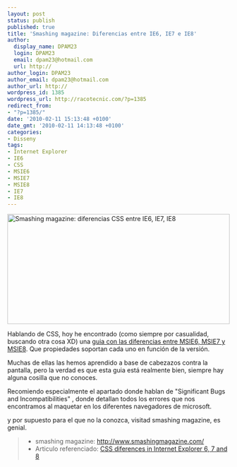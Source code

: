 ```yaml
---
layout: post
status: publish
published: true
title: 'Smashing magazine: Diferencias entre IE6, IE7 e IE8'
author:
  display_name: DPAM23
  login: DPAM23
  email: dpam23@hotmail.com
  url: http://
author_login: DPAM23
author_email: dpam23@hotmail.com
author_url: http://
wordpress_id: 1385
wordpress_url: http://racotecnic.com/?p=1385
redirect_from:
- "?p=1385/"
date: '2010-02-11 15:13:48 +0100'
date_gmt: '2010-02-11 14:13:48 +0100'
categories:
- Disseny
tags:
- Internet Explorer
- IE6
- CSS
- MSIE6
- MSIE7
- MSIE8
- IE7
- IE8
---
```


<a href="http://www.smashingmagazine.com/2009/10/14/css-differences-in-internet-explorer-6-7-and-8/" rel="nofollow" target="_blank"><img class="aligncenter size-full wp-image-1386" title="smashing" src="{{ site.url }}/uploads/2010/02/smashing.jpg" alt="Smashing magazine: diferencias CSS entre IE6, IE7, IE8" width="504" height="249" /></a>

Hablando de CSS, hoy he encontrado (como siempre por casualidad, buscando otra cosa XD) una <a rel="nofollow" href="http://www.smashingmagazine.com/2009/10/14/css-differences-in-internet-explorer-6-7-and-8/" target="blank">guia con las diferencias entre MSIE6, MSIE7 y MSIE8</a>. Que propiedades soportan cada uno en función de la versión.

Muchas de ellas las hemos aprendido a base de cabezazos contra la pantalla, pero la verdad es que esta guia está realmente bien, siempre hay alguna cosilla que no conoces.

Recomiendo especialmente el apartado donde hablan de "Significant Bugs and Incompatibilities" , donde detallan todos los errores que nos encontramos al maquetar en los diferentes navegadores de microsoft.

y por supuesto para el que no la conozca, visitad smashing magazine, es genial.
<blockquote>

<ul>
<li> smashing magazine: <a rel="nofollow" href="http://www.smashingmagazine.com/" target="_blank">http://www.smashingmagazine.com/</a></li>
<li>Articulo referenciado:  <a rel="nofollow" href="http://www.smashingmagazine.com/2009/10/14/css-differences-in-internet-explorer-6-7-and-8/" target="_blank">CSS diferences in Internet Explorer 6, 7 and 8</a></li>
</ul>
</blockquote>

